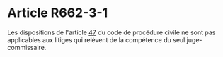 # Article R662-3-1

<div align='left'>Les dispositions de l'article <a href='/code-de-procedure-civile/livre-ier-dispositions-communes-a-toutes-les-juridictions/titre-iii-la-competence/chapitre-ii-la-competence-territoriale/47.md'>47</a> du code de procédure civile ne sont pas applicables aux litiges qui relèvent de la compétence du seul juge-commissaire.</div>